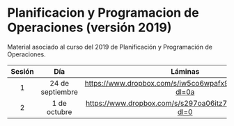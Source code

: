 # Planificacion y Programacion de Operaciones (versión 2019)

Material asociado al curso del 2019 de Planificación y Programación de Operaciones.

| Sesión | Día | Láminas | Handout |
|:--------:|:-----:|:---------:|:-------:|
| 1        | 24 de septiembre | https://www.dropbox.com/s/iw5co6wpafx9khs/sesion1.pdf?dl=0a | https://www.dropbox.com/s/08yo6seonges3jd/sesion1.pdf?dl=0 |
| 2        | 1 de octubre     | https://www.dropbox.com/s/s297oa06itz71ac/sesion2.pdf?dl=0  | https://www.dropbox.com/s/qevuam71zpjhvmh/sesion2.pdf?dl=0 |

